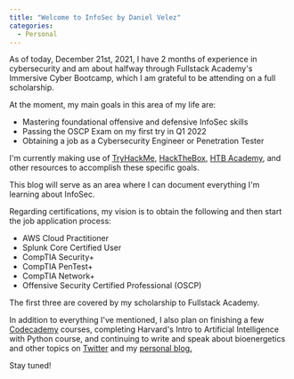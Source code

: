 ```yaml
---
title: "Welcome to InfoSec by Daniel Velez"
categories:
  - Personal
---
```

As of today, December 21st, 2021, I have 2 months of experience in cybersecurity and am about halfway through Fullstack Academy's Immersive Cyber Bootcamp, which I am grateful to be attending on a full scholarship.

At the moment, my main goals in this area of my life are:

* Mastering foundational offensive and defensive InfoSec skills
* Passing the OSCP Exam on my first try in Q1 2022
* Obtaining a job as a Cybersecurity Engineer or Penetration Tester

I'm currently making use of [TryHackMe](https://tryhackme.com/p/danielvelez), [HackTheBox](https://app.hackthebox.com/profile/847595), [HTB Academy](https://academy.hackthebox.com), and other resources to accomplish these specific goals.

This blog will serve as an area where I can document everything I'm learning about InfoSec.

Regarding certifications, my vision is to obtain the following and then start the job application process:

* AWS Cloud Practitioner 
* Splunk Core Certified User
* CompTIA Security+
* CompTIA PenTest+
* CompTIA Network+
* Offensive Security Certified Professional (OSCP)

The first three are covered by my scholarship to Fullstack Academy.

In addition to everything I've mentioned, I also plan on finishing a few [Codecademy](https://www.codecademy.com/profiles/mrdanielvelez) courses, completing Harvard's Intro to Artificial Intelligence with Python course, and continuing to write and speak about bioenergetics and other topics on [Twitter](https://twitter.com/danielvelez) and my [personal blog.](https://danielvelez.me)

Stay tuned!
